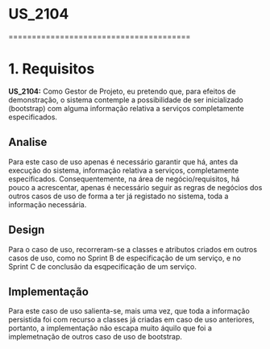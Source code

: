 # US_2104
=======================================
# 1. Requisitos

**US_2104:** Como Gestor de Projeto, eu pretendo que, para efeitos de demonstração, o sistema contemple a possibilidade de ser inicializado (bootstrap) com alguma informação relativa a serviços completamente especificados.

## Analise

Para este caso de uso apenas é necessário garantir que há, antes da execução do sistema, informação relativa a serviços, completamente especificados. Consequentemente, na área de negócio/requisitos, há pouco a acrescentar, apenas é necessário seguir as regras de negócios dos outros casos de uso de forma a ter já registado no sistema, toda a informação necessária.

## Design

Para o caso de uso, recorreram-se a classes e atributos criados em outros casos de uso, como no Sprint B de especificação de um serviço, e no Sprint C de conclusão da esqpecificação de um serviço.


## Implementação

Para este caso de uso salienta-se, mais uma vez, que toda a informação persistida foi com recurso a classes já criadas em caso de uso anteriores, portanto, a implementação não escapa muito áquilo que foi a implemetnação de outros caso de uso de bootstrap.
